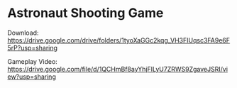 # Astronaut Shooting Game

Download: https://drive.google.com/drive/folders/1tyoXaGGc2kqg_VH3FIUqsc3FA9e6F5rP?usp=sharing

Gameplay Video: https://drive.google.com/file/d/1QCHmBf8ayYhjFILyU7ZRWS9ZgaveJSRI/view?usp=sharing

